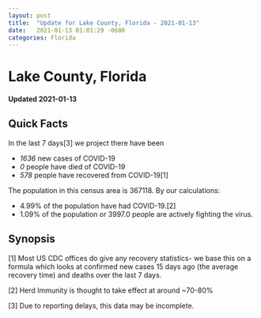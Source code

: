 ```yaml
---
layout: post
title:  "Update for Lake County, Florida - 2021-01-13"
date:   2021-01-13 01:01:29 -0600
categories: Florida
---
```


# Lake County, Florida
#### Updated 2021-01-13

## Quick Facts

In the last 7 days[3] we project there have been
- *1636* new cases of COVID-19
- *0* people have died of COVID-19
- *578* people have recovered from COVID-19[1]

The population in this census area is 367118. By our calculations:
- 4.99% of the population have had COVID-19.[2]
- 1.09% of the population or 3997.0 people are actively fighting the virus.

## Synopsis




[1] Most US CDC offices do give any recovery statistics- we base this on a formula which looks at confirmed new cases
15 days ago (the average recovery time) and deaths over the last 7 days.

[2] Herd Immunity is thought to take effect at around ~70-80%

[3] Due to reporting delays, this data may be incomplete.
 
    